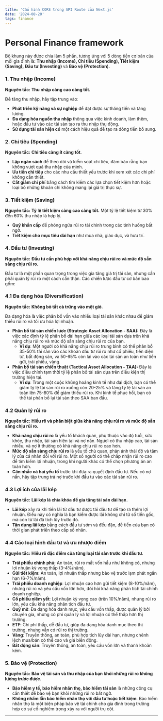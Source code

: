 ```yaml
---
title: 'Cấu hình CORS trong API Route của Next.js'
date: '2024-08-20'
tags: finance
---
```


# Personal Finance framework

Bộ khung này được chia làm 5 phần, tương ứng với 5 dòng tiền cơ bản của mỗi gia đình là:  **Thu nhập (Income), Chi tiêu (Spending), Tiết kiệm (Saving), Đầu tư (Investing)** và **Bảo vệ (Protection)**.

### 1. **Thu nhập (Income)**

**Nguyên tắc:** **Thu nhập càng cao càng tốt.**

Để tăng thu nhập, hãy tập trung vào:

- **Phát triển kỹ năng và sự nghiệp** để đạt được sự thăng tiến và tăng lương.
- **Đa dạng hóa nguồn thu nhập** thông qua việc kinh doanh, làm thêm, hoặc đầu tư vào các tài sản tạo ra thu nhập thụ động.
- **Sử dụng tài sản hiện có** một cách hiệu quả để tạo ra dòng tiền bổ sung.

### 2. **Chi tiêu (Spending)**

**Nguyên tắc:** **Chi tiêu càng ít càng tốt.**

- **Lập ngân sách** để theo dõi và kiểm soát chi tiêu, đảm bảo rằng bạn không vượt quá thu nhập của mình.
- **Ưu tiên chi tiêu** cho các nhu cầu thiết yếu trước khi xem xét các chi phí không cần thiết.
- **Cắt giảm chi phí** bằng cách tìm kiếm các lựa chọn tiết kiệm hơn hoặc loại bỏ những khoản chi không mang lại giá trị thực sự.

### 3. **Tiết kiệm (Saving)**

**Nguyên tắc:** **Tỷ lệ tiết kiệm càng cao càng tốt.** Một tỷ lệ tiết kiệm từ 30% đến 60% thu nhập là hợp lý.

- **Quỹ khẩn cấp** để phòng ngừa rủi ro tài chính trong các tình huống bất ngờ.
- **Tiết kiệm cho mục tiêu dài hạn** như mua nhà, giáo dục, và hưu trí.

### 4. **Đầu tư (Investing)**

**Nguyên tắc:** **Đầu tư cần phù hợp với khả năng chịu rủi ro và mức độ sẵn sàng chịu rủi ro.**

Đầu tư là một phần quan trọng trong việc gia tăng giá trị tài sản, nhưng cần phải quản lý rủi ro một cách cẩn thận. Các chiến lược đầu tư cơ bản bao gồm:

### 4.1 **Đa dạng hóa (Diversification)**

**Nguyên tắc:** **Không bỏ tất cả trứng vào một giỏ.**

Đa dạng hóa là việc phân bổ vốn vào nhiều loại tài sản khác nhau để giảm thiểu rủi ro và tối ưu hóa lợi nhuận.

- **Phân bổ tài sản chiến lược (Strategic Asset Allocation - SAA):** Đây là việc xác định tỷ lệ phân bổ dài hạn giữa các loại tài sản dựa trên khả năng chịu rủi ro và mức độ sẵn sàng chịu rủi ro của bạn.
    - **Ví dụ**: Một người có khả năng chịu rủi ro trung bình có thể phân bổ 35-50% tài sản vào các khoản đầu tư rủi ro như cổ phiếu, tiền điện tử, bất động sản, và 50-65% còn lại vào các tài sản an toàn như tiền gửi, trái phiếu, vàng.
- **Phân bổ tài sản chiến thuật (Tactical Asset Allocation - TAA):** Đây là việc điều chỉnh tạm thời tỷ lệ phân bổ tài sản dựa trên điều kiện thị trường hiện tại.
    - **Ví dụ**: Trong một cuộc khủng hoảng kinh tế như đại dịch, bạn có thể giảm tỷ lệ tài sản rủi ro xuống còn 20-25% và tăng tỷ lệ tài sản an toàn lên 75-80% để giảm thiểu rủi ro. Khi kinh tế phục hồi, bạn có thể tái phân bổ lại tài sản theo SAA ban đầu.

### 4.2 **Quản lý rủi ro**

**Nguyên tắc:** **Hiểu rõ và phân biệt giữa khả năng chịu rủi ro và mức độ sẵn sàng chịu rủi ro.**

- **Khả năng chịu rủi ro** là yếu tố khách quan, phụ thuộc vào độ tuổi, sức khỏe, thu nhập, tài sản hiện tại và nợ nần. Người có thu nhập cao, tài sản nhiều, và nợ ít thường có khả năng chịu rủi ro cao hơn.
- **Mức độ sẵn sàng chịu rủi ro** là yếu tố chủ quan, phản ánh thái độ và tâm lý của cá nhân đối với rủi ro. Một số người có thể chấp nhận rủi ro cao để tìm kiếm lợi nhuận, trong khi người khác có thể chọn phương án an toàn hơn.
- **Cân nhắc cả hai yếu tố** trước khi đưa ra quyết định đầu tư. Nếu có nợ nần, hãy tập trung trả nợ trước khi đầu tư vào các tài sản rủi ro.

### 4.3 **Lợi ích của lãi kép**

**Nguyên tắc:** **Lãi kép là chìa khóa để gia tăng tài sản dài hạn.**

- **Lãi kép** xảy ra khi tiền lãi từ đầu tư được tái đầu tư để tạo ra thêm lợi nhuận. Điều này có nghĩa là bạn kiếm được lãi không chỉ từ số tiền gốc, mà còn từ lãi đã tích lũy trước đó.
- **Tận dụng lãi kép** bằng cách đầu tư sớm và đều đặn, để tiền của bạn có thời gian phát triển theo cấp số nhân.

### 4.4 **Các loại hình đầu tư và ưu nhược điểm**

**Nguyên tắc:** **Hiểu rõ đặc điểm của từng loại tài sản trước khi đầu tư.**

- **Trái phiếu chính phủ**: An toàn, rủi ro mất vốn hầu như không có, nhưng lợi nhuận kỳ vọng thấp (3-4%/năm).
- **Gửi tiết kiệm**: An toàn, lợi nhuận thấp nhưng bảo vệ trước lạm phát ngắn hạn (6-7%/năm).
- **Trái phiếu doanh nghiệp**: Lợi nhuận cao hơn gửi tiết kiệm (8-10%/năm), nhưng rủi ro và yêu cầu vốn lớn hơn, đòi hỏi khả năng phân tích tài chính doanh nghiệp.
- **Cổ phiếu niêm yết**: Lợi nhuận kỳ vọng cao (trên 10%/năm), nhưng rủi ro lớn, yêu cầu khả năng phân tích đầu tư.
- **Quỹ mở**: Đa dạng hóa danh mục, yêu cầu vốn thấp, được quản lý bởi chuyên gia, nhưng có phí quản lý và lợi nhuận có thể thấp hơn thị trường.
- **ETF**: Chi phí thấp, dễ đầu tư, giúp đa dạng hóa danh mục theo thị trường, nhưng vẫn có rủi ro thị trường.
- **Vàng**: Truyền thống, an toàn, phù hợp tích lũy dài hạn, nhưng chênh lệch mua/bán có thể cao và giá biến động.
- **Bất động sản**: Truyền thống, an toàn, yêu cầu vốn lớn và thanh khoản kém.

### 5. **Bảo vệ (Protection)**

**Nguyên tắc:** **Bảo vệ tài sản và thu nhập của bạn khỏi những rủi ro không lường trước được.**

- **Bảo hiểm y tế, bảo hiểm nhân thọ, bảo hiểm tài sản** là những công cụ cần thiết để bảo vệ bạn khỏi những rủi ro bất ngờ.
- **Không nhầm lẫn bảo hiểm nhân thọ với đầu tư hoặc tiết kiệm**. Bảo hiểm nhân thọ là một biện pháp bảo vệ tài chính cho gia đình trong trường hợp có sự cố nghiêm trọng xảy ra với người trụ cột.

---